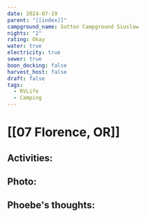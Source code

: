 ```yaml
---
date: 2024-07-19
parent: "[[index]]"
campground_name: Sutton Campground Siuslaw
nights: "2"
rating: Okay
water: true
electricity: true
sewer: true
boon_docking: false
harvest_host: false
draft: false
tags:
  - RVLife
  - Camping
---
```

# [[07 Florence, OR]]

## Activities:

## Photo:

## Phoebe's thoughts:
